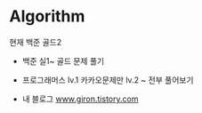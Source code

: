 # Algorithm

현재 백준 골드2

- 백준
  실1~ 골드 문제 풀기

- 프로그래머스
  lv.1 카카오문제만
  lv.2 ~ 전부 풀어보기

- 내 블로그
 www.giron.tistory.com
